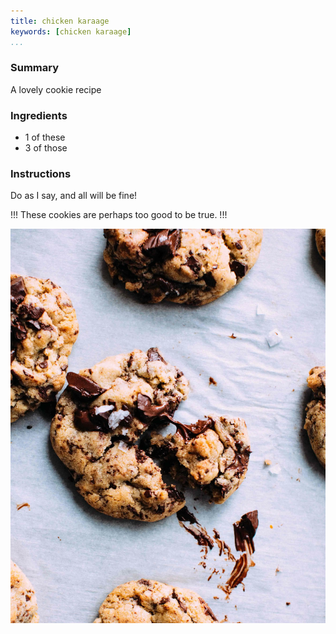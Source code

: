 ```yaml
---
title: chicken karaage
keywords: [chicken karaage]
...
```


### Summary

A lovely cookie recipe

### Ingredients

- 1 of these
- 3 of those

### Instructions

Do as I say, and all will be fine!

!!!
These cookies are perhaps too good to be true.
!!!

![A lovely cookie!](img/cookie.webp)

